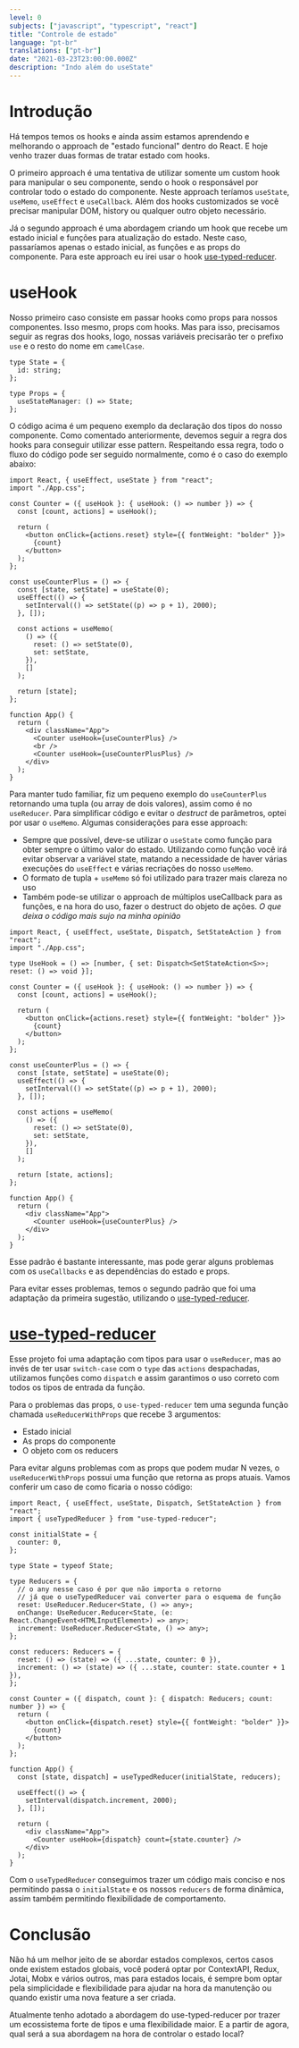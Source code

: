 ```yaml
---
level: 0
subjects: ["javascript", "typescript", "react"]
title: "Controle de estado"
language: "pt-br"
translations: ["pt-br"]
date: "2021-03-23T23:00:00.000Z"
description: "Indo além do useState"
---
```


# Introdução

Há tempos temos os hooks e ainda assim estamos aprendendo e melhorando o approach de "estado funcional" dentro do React. E hoje venho trazer duas formas de tratar estado com hooks.

O primeiro approach é uma tentativa de utilizar somente um custom hook para manipular o seu componente, sendo o hook o responsável por controlar todo o estado do componente. Neste approach teríamos `useState`, `useMemo`, `useEffect` e `useCallback`. Além dos hooks customizados se você precisar manipular DOM, history ou qualquer outro objeto necessário.

Já o segundo approach é uma abordagem criando um hook que recebe um estado inicial e funções para atualização do estado. Neste caso, passaríamos apenas o estado inicial, as funções e as props do componente. Para este approach eu irei usar o hook [use-typed-reducer](https://www.npmjs.com/package/use-typed-reducer).

# useHook

Nosso primeiro caso consiste em passar hooks como props para nossos componentes. Isso mesmo, props com hooks. Mas para isso, precisamos seguir as regras dos hooks, logo, nossas variáveis precisarão ter o prefixo `use` e o resto do nome em `camelCase`.

```tsx
type State = {
  id: string;
};

type Props = {
  useStateManager: () => State;
};
```

O código acima é um pequeno exemplo da declaração dos tipos do nosso componente. Como comentado anteriormente, devemos seguir a regra dos hooks para conseguir utilizar esse pattern. Respeitando essa regra, todo o fluxo do código pode ser seguido normalmente, como é o caso do exemplo abaixo:

```tsx
import React, { useEffect, useState } from "react";
import "./App.css";

const Counter = ({ useHook }: { useHook: () => number }) => {
  const [count, actions] = useHook();

  return (
    <button onClick={actions.reset} style={{ fontWeight: "bolder" }}>
      {count}
    </button>
  );
};

const useCounterPlus = () => {
  const [state, setState] = useState(0);
  useEffect(() => {
    setInterval(() => setState((p) => p + 1), 2000);
  }, []);

  const actions = useMemo(
    () => ({
      reset: () => setState(0),
      set: setState,
    }),
    []
  );

  return [state];
};

function App() {
  return (
    <div className="App">
      <Counter useHook={useCounterPlus} />
      <br />
      <Counter useHook={useCounterPlusPlus} />
    </div>
  );
}
```

Para manter tudo familiar, fiz um pequeno exemplo do `useCounterPlus` retornando uma tupla (ou array de dois valores), assim como é no `useReducer`. Para simplificar código e evitar o _destruct_ de parâmetros, optei por usar o `useMemo`. Algumas considerações para esse approach:

- Sempre que possível, deve-se utilizar o `useState` como função para obter sempre o último valor do estado. Utilizando como função você irá evitar observar a variável state, matando a necessidade de haver várias execuções do `useEffect` e várias recriações do nosso `useMemo`.
- O formato de tupla + `useMemo` só foi utilizado para trazer mais clareza no uso
- Também pode-se utilizar o approach de múltiplos useCallback para as funções, e na hora do uso, fazer o destruct do objeto de ações. _O que deixa o código mais sujo na minha opinião_

```tsx
import React, { useEffect, useState, Dispatch, SetStateAction } from "react";
import "./App.css";

type UseHook = () => [number, { set: Dispatch<SetStateAction<S>>; reset: () => void }];

const Counter = ({ useHook }: { useHook: () => number }) => {
  const [count, actions] = useHook();

  return (
    <button onClick={actions.reset} style={{ fontWeight: "bolder" }}>
      {count}
    </button>
  );
};

const useCounterPlus = () => {
  const [state, setState] = useState(0);
  useEffect(() => {
    setInterval(() => setState((p) => p + 1), 2000);
  }, []);

  const actions = useMemo(
    () => ({
      reset: () => setState(0),
      set: setState,
    }),
    []
  );

  return [state, actions];
};

function App() {
  return (
    <div className="App">
      <Counter useHook={useCounterPlus} />
    </div>
  );
}
```

Esse padrão é bastante interessante, mas pode gerar alguns problemas com os `useCallbacks` e as dependências do estado e props.

Para evitar esses problemas, temos o segundo padrão que foi uma adaptação da primeira sugestão, utilizando o [use-typed-reducer](https://www.npmjs.com/package/use-typed-reducer).

# [use-typed-reducer](https://www.npmjs.com/package/use-typed-reducer)

Esse projeto foi uma adaptação com tipos para usar o `useReducer`, mas ao invés de ter usar `switch-case` com o `type` das `actions` despachadas, utilizamos funções como `dispatch` e assim garantimos o uso correto com todos os tipos de entrada da função.

Para o problemas das props, o `use-typed-reducer` tem uma segunda função chamada `useReducerWithProps` que recebe 3 argumentos:

- Estado inicial
- As props do componente
- O objeto com os reducers

Para evitar alguns problemas com as props que podem mudar N vezes, o `useReducerWithProps` possui uma função que retorna as props atuais. Vamos conferir um caso de como ficaria o nosso código:

```tsx
import React, { useEffect, useState, Dispatch, SetStateAction } from "react";
import { useTypedReducer } from "use-typed-reducer";

const initialState = {
  counter: 0,
};

type State = typeof State;

type Reducers = {
  // o any nesse caso é por que não importa o retorno
  // já que o useTypedReducer vai converter para o esquema de função
  reset: UseReducer.Reducer<State, () => any>;
  onChange: UseReducer.Reducer<State, (e: React.ChangeEvent<HTMLInputElement>) => any>;
  increment: UseReducer.Reducer<State, () => any>;
};

const reducers: Reducers = {
  reset: () => (state) => ({ ...state, counter: 0 }),
  increment: () => (state) => ({ ...state, counter: state.counter + 1 }),
};

const Counter = ({ dispatch, count }: { dispatch: Reducers; count: number }) => {
  return (
    <button onClick={dispatch.reset} style={{ fontWeight: "bolder" }}>
      {count}
    </button>
  );
};

function App() {
  const [state, dispatch] = useTypedReducer(initialState, reducers);

  useEffect(() => {
    setInterval(dispatch.increment, 2000);
  }, []);

  return (
    <div className="App">
      <Counter useHook={dispatch} count={state.counter} />
    </div>
  );
}
```

Com o `useTypedReducer` conseguimos trazer um código mais conciso e nos permitindo passa o `initialState` e os nossos `reducers` de forma dinâmica, assim também permitindo flexibilidade de comportamento.

# Conclusão

Não há um melhor jeito de se abordar estados complexos, certos casos onde existem estados globais, você poderá optar por ContextAPI, Redux, Jotai, Mobx e vários outros, mas para estados locais, é sempre bom optar pela simplicidade e flexibilidade para ajudar na hora da manutenção ou quando existir uma nova feature a ser criada.

Atualmente tenho adotado a abordagem do use-typed-reducer por trazer um ecossistema forte de tipos e uma flexibilidade maior. E a partir de agora, qual será a sua abordagem na hora de controlar o estado local?
